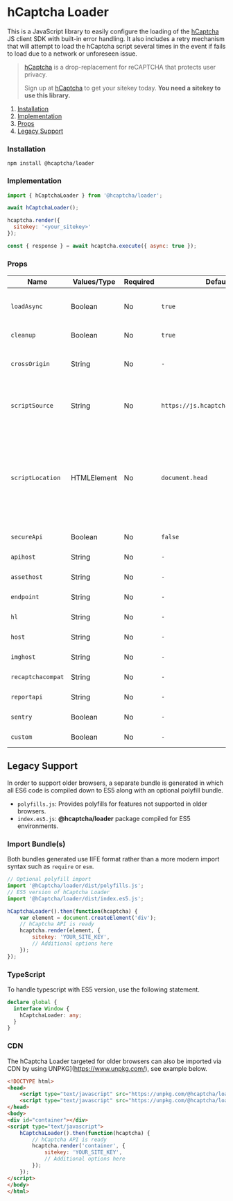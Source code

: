 # hCaptcha Loader

This is a JavaScript library to easily configure the loading of the [hCaptcha](https://www.hcaptcha.com) JS client SDK with built-in error handling. It also includes a retry mechanism that will attempt to load the hCaptcha script several times in the event if fails to load due to a network or unforeseen issue.

> [hCaptcha](https://www.hcaptcha.com) is a drop-replacement for reCAPTCHA that protects user privacy.
>
> Sign up at [hCaptcha](https://www.hcaptcha.com) to get your sitekey today. **You need a sitekey to use this library.**

1. [Installation](#installation)
2. [Implementation](#implementation)
3. [Props](#props)
3. [Legacy Support](#legacy-support)

### Installation
```
npm install @hcaptcha/loader
```

### Implementation

```js
import { hCaptchaLoader } from '@hcaptcha/loader';

await hCaptchaLoader();

hcaptcha.render({
  sitekey: '<your_sitekey>'
});

const { response } = await hcaptcha.execute({ async: true });
```

### Props
| Name              | Values/Type | Required | Default                            | Description                                                                                                                                               |
|-------------------|-------------|----------|------------------------------------|-----------------------------------------------------------------------------------------------------------------------------------------------------------|
| `loadAsync`       | Boolean     | No       | `true`                             | Set if the script should be loaded asynchronously.                                                                                                        |
| `cleanup`         | Boolean     | No       | `true`                             | Remove script tag after setup.                                                                                                                            |
| `crossOrigin`     | String      | No       | `-`                                | Set script cross origin attribute such as "anonymous".                                                                                                    |
| `scriptSource`    | String      | No       | `https://js.hcaptcha.com/1/api.js` | Set script source URI. Takes precedence over `secureApi`.                                                                                                 |
| `scriptLocation`  | HTMLElement | No       | `document.head`                    | Location of where to append the script tag. Make sure to add it to an area that will persist to prevent loading multiple times in the same document view. |
| `secureApi`       | Boolean     | No       | `false`                            | See enterprise docs.                                                                                                                                      |
| `apihost`         | String      | No       | `-`                                | See enterprise docs.                                                                                                                                      |
| `assethost`       | String      | No       | `-`                                | See enterprise docs.                                                                                                                                      |
| `endpoint`        | String      | No       | `-`                                | See enterprise docs.                                                                                                                                      |
| `hl`              | String      | No       | `-`                                | See enterprise docs.                                                                                                                                      |
| `host`            | String      | No       | `-`                                | See enterprise docs.                                                                                                                                      |
| `imghost`         | String      | No       | `-`                                | See enterprise docs.                                                                                                                                      |
| `recaptchacompat` | String      | No       | `-`                                | See enterprise docs.                                                                                                                                      |
| `reportapi`       | String      | No       | `-`                                | See enterprise docs.                                                                                                                                      |
| `sentry`          | Boolean     | No       | `-`                                | See enterprise docs.                                                                                                                                      |
| `custom`          | Boolean     | No       | `-`                                | See enterprise docs.                                                                                                                                      |



## Legacy Support
In order to support older browsers, a separate bundle is generated in which all ES6 code is compiled down to ES5 along with an optional polyfill bundle.

- `polyfills.js`: Provides polyfills for features not supported in older browsers.
- `index.es5.js`: **@hcaptcha/loader** package compiled for ES5 environments.

### Import Bundle(s)
Both bundles generated use IIFE format rather than a more modern import syntax such as `require` or `esm`.

```js
// Optional polyfill import
import '@hCaptcha/loader/dist/polyfills.js';
// ES5 version of hCaptcha Loader
import '@hCaptcha/loader/dist/index.es5.js';

hCaptchaLoader().then(function(hcaptcha) {
    var element = document.createElement('div');
    // hCaptcha API is ready
    hcaptcha.render(element, {
        sitekey: 'YOUR_SITE_KEY',
        // Additional options here
    });
});

```
### TypeScript
To handle typescript with ES5 version, use the following statement.
```ts
declare global {
  interface Window {
    hCaptchaLoader: any;
  }
}
```

### CDN
The hCaptcha Loader targeted for older browsers can also be imported via CDN by using UNPKG](https://www.unpkg.com/), see example below.


```html
<!DOCTYPE html>
<head>
    <script type="text/javascript" src="https://unpkg.com/@hcaptcha/loader@latest/dist/polyfills.js"></script>
    <script type="text/javascript" src="https://unpkg.com/@hcaptcha/loader@latest/dist/index.es5.js"></script>
</head>
<body>
<div id="container"></div>
<script type="text/javascript">
    hCaptchaLoader().then(function(hcaptcha) {
        // hCaptcha API is ready
        hcaptcha.render('container', {
            sitekey: 'YOUR_SITE_KEY',
            // Additional options here
        });
    });
</script>
</body>
</html>
```
